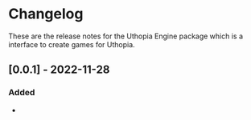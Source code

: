 # Changelog
These are the release notes for the Uthopia Engine package which is a interface to create games for Uthopia.

## [0.0.1] - 2022-11-28
### Added
- 